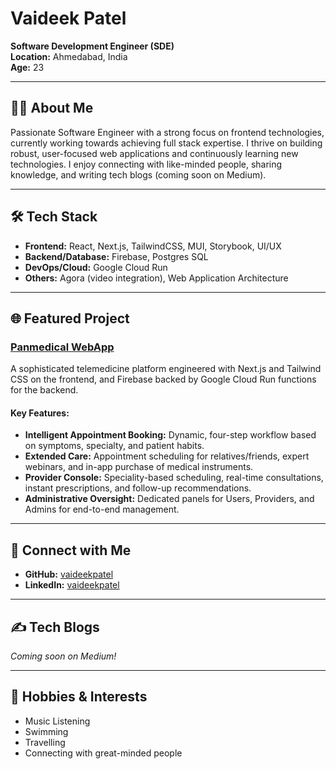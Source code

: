 # Vaideek Patel

**Software Development Engineer (SDE)**  
**Location:** Ahmedabad, India  
**Age:** 23

---

## 👨‍💻 About Me

Passionate Software Engineer with a strong focus on frontend technologies, currently working towards achieving full stack expertise. I thrive on building robust, user-focused web applications and continuously learning new technologies. I enjoy connecting with like-minded people, sharing knowledge, and writing tech blogs (coming soon on Medium).

---

## 🛠️ Tech Stack

- **Frontend:** React, Next.js, TailwindCSS, MUI, Storybook, UI/UX
- **Backend/Database:** Firebase, Postgres SQL
- **DevOps/Cloud:** Google Cloud Run
- **Others:** Agora (video integration), Web Application Architecture

---

## 🌐 Featured Project

### [Panmedical WebApp](https://panmedical.com/)
A sophisticated telemedicine platform engineered with Next.js and Tailwind CSS on the frontend, and Firebase backed by Google Cloud Run functions for the backend.

#### Key Features:
- **Intelligent Appointment Booking:** Dynamic, four-step workflow based on symptoms, specialty, and patient habits.
- **Extended Care:** Appointment scheduling for relatives/friends, expert webinars, and in-app purchase of medical instruments.
- **Provider Console:** Speciality-based scheduling, real-time consultations, instant prescriptions, and follow-up recommendations.
- **Administrative Oversight:** Dedicated panels for Users, Providers, and Admins for end-to-end management.

---

## 🔗 Connect with Me

- **GitHub:** [vaideekpatel](https://github.com/vaideekpatel/)
- **LinkedIn:** [vaideekpatel](https://www.linkedin.com/in/vaideekpatel/)

---

## ✍️ Tech Blogs

*Coming soon on Medium!*

---

## 🎵 Hobbies & Interests

- Music Listening
- Swimming
- Travelling
- Connecting with great-minded people
